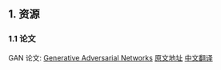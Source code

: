 


## 1. 资源

### 1.1 论文
GAN 论文: [Generative Adversarial Networks](./paper/1406.2661v1.pdf)
[原文地址](https://arxiv.org/abs/1406.2661)
[中文翻译](https://mp.weixin.qq.com/s?__biz=Mzk0MzIzODM5MA==&mid=2247486194&idx=1&sn=59cfab7389fb45572946b078a29a330e&chksm=c337b76bf4403e7d3e24017e390fdb27881cb9fc46caecdc4cadbdc31161f8d35b38b5738ef3&scene=21#wechat_redirect)